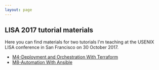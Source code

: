 ```yaml
---
layout: page
---
```

## LISA 2017 tutorial materials

Here you can find materials for two tutorials I'm teaching at the
USENIX LISA conference in San Francisco on 30 October 2017.

- [M4-Deployment and Orchestration With Terraform](terraform)
- [M8-Automation With Ansible](ansible)

